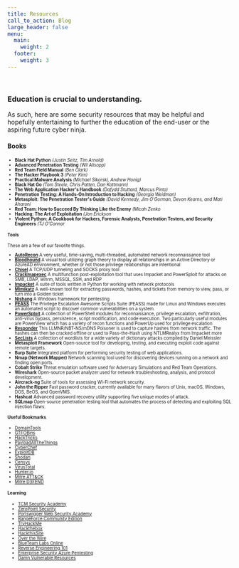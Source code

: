```yaml
---
title: Resources
call_to_action: Blog
large_header: false
menu:
  main:
    weight: 2
  footer:
    weight: 3
---
```

<br>

### Education is crucial to understanding.

As such, here are some security resources that may be helpful and hopefully entertaining to further the education of the end-user or the aspiring future cyber ninja.

#### Books
<small><small>
<p style="margin:0"><ul>
<li><b>Black Hat Python</b>
<i>(Justin Seitz, Tim Arnold)</i></li>
<li><b>Advanced Penetration Testing</b>
<i>(Wil Allsopp)</i> </li>
<li><b>Red Team Field Manual</b>
<i>(Ben Clark)</i></li>
<li><b>The Hacker Playbook 3</b>
<i>(Peter Kim)</i></li>
<li><b>Practical Malware Analysis</b>
<i>(Michael Sikorski, Andrew Honig)</i></li>
<li><b>Black Hat Go</b>
<i>(Tom Steele, Chris Patten, Dan Kottmann)</i></li>
<li><b>The Web Application Hacker's Handbook</b>
<i>(Dafydd Stuttard, Marcus Pinto)</i></li>
<li><b>Penetration Testing: A Hands-On Introduction to Hacking</b>
<i>(Georgia Weidman)</i></li>
<li><b>Metasploit: The Penetration Tester's Guide</b>
<i>(David Kennedy, Jim O'Gorman, Devon Kearns, and Mati Aharoni</i></li>
<li><b>Red Team: How to Succeed By Thinking Like the Enemy</b>
<i>(Micah Zenko</i></li>
<li><b>Hacking: The Art of Exploitation</b>
<i>(Jon Erickson</i></li>
<li><b>Violent Python: A Cookbook for Hackers, Forensic Analysts, Penetration Testers, and Security Engineers</b>
<i>(TJ O'Connor</i></li>
  
</ul></p> 


#### Tools
These are a few of our favorite things.
<p style="margin:0"><ul>
<li><b><a href="https://github.com/Tib3rius/AutoRecon" >AutoRecon</a></b>
A very useful, time-saving, multi-threaded, automated network reconnaissance tool</li>

<li><b><a href="https://github.com/BloodHoundAD/BloodHound" >Bloodhound</a></b>
A visual tool utilizing graph theory to display all relationships in an Active Directory or AzureAD environment, whether or not those privilege relationships are intentional</li>

<li><b><a href="https://github.com/jpillora/chisel" >Chisel</a></b>
A TCP/UDP tunneling and SOCKS proxy tool</li>

<li><b><a href="https://github.com/Porchetta-Industries/CrackMapExec" >Crackmapexec</a></b>
A multifunction post-exploitation tool that uses Impacket and PowerSploit for attacks on SMB, LDAP, winrm, MSSQL, SSH, and RDP </li>

<li><b><a href="https://github.com/SecureAuthCorp/impacket" >Impacket</a></b>
A suite of tools written in Python for working with network protocols </li>
<li><b><a href="https://github.com/ParrotSec/mimikatz" >Mimikatz</a></b>
A well-known tool for extracting passwords, hashes, and tickets from memory to view, pass, or turn into a Golden ticket </li>

<li><b><a href="https://github.com/samratashok/nishang" >Nishang</a></b>
A Windows framework for pentesting </li>

<li><b><a href="https://github.com/carlospolop/PEASS-ng" >PEASS</a></b>
The Privilege Escalation Awesome Scripts Suite (PEASS) made for Linux and Windows executes an automated script to discover common vulnerabilities on a system. </li>

<li><b><a href="https://github.com/PowerShellMafia/PowerSploit" >PowerSploit</a></b>
A collection of PowerShell modules for reconnaissance, privilege escalation, exfiltration, anti-virus bypass, persistence, script modification, and code execution. Two particularly useful modules are PowerView which has a variety of recon functions and PowerUp used for privilege escalation </li>

<li><b><a href="https://github.com/lgandx/Responder" >Responder</a></b>
This LLMNR/NBT-NS/mDNS Poisoner is used to capture hashes from network traffic. The hashes can then be cracked offline or used to Pass-the-Hash using NTLMRealyx from Impacket more</a></li>

<li><b><a href="https://github.com/danielmiessler/SecLists" >SecLists</a></b>
A collection of wordlists for a wide variety of dictionary attacks compiled by Daniel Meissler</li>

<li><b>Metasploit Framework</b>
Open-source tool for developing, testing, and executing exploit code against remote targets.

<li><b>Burp Suite</b>
Integrated platform for performing security testing of web applications.

<li><b>Nmap (Network Mapper)</b>
Network scanning tool used for discovering devices running on a network and finding open ports.

<li><b>Cobalt Strike</b>
Threat emulation software used for Adversary Simulations and Red Team Operations.

<li><b>Wireshark</b>
Open-source packet analyzer used for network troubleshooting, analysis, and protocol development.
  
<li><b>Aircrack-ng</b>
Suite of tools for assessing Wi-Fi network security.

<li><b>John the Ripper</b>
Fast password cracker, currently available for many flavors of Unix, macOS, Windows, DOS, BeOS, and OpenVMS.

<li><b>Hashcat</b>
Advanced password recovery utility supporting five unique modes of attack.

<li><b>SQLmap</b>
Open-source penetration testing tool that automates the process of detecting and exploiting SQL injection flaws.
</ul></p>

#### Useful Bookmarks
<p style="margin:0"><ul>
<li><a href="https://research.domaintools.com/" rel="noopener" target="_blank">DomainTools</a></li>
<li><a href="https://gtfobins.github.io/" rel="noopener" target="_blank">GTFOBins</a></li>
<li><a href="https://book.hacktricks.xyz/" rel="noopener" target="_blank">HackTricks</a></li>
<li><a href="https://github.com/swisskyrepo/PayloadsAllTheThings" rel="noopener" target="_blank">PayloadAllTheThings</a></li>
<li><a href="https://gchq.github.io/CyberChef/" rel="noopener" target="_blank">CyberChef</a></li>
<li><a href="https://www.exploit-db.com/" rel="noopener" target="_blank">ExploitDB</a></li>
<li><a href="https://www.shodan.io/" rel="noopener" target="_blank">Shodan</a></li>
<li><a href="https://search.censys.io/" rel="noopener" target="_blank">Censys</a></li>
<li><a href="https://www.virustotal.com/gui/home/upload" rel="noopener" target="_blank">VirusTotal</a></li>
<li><a href="https://hunter.io/" rel="noopener" target="_blank">Hunter.io</a></li>
<li><a href="https://attack.mitre.org/matrices/enterprise/windows/" rel="noopener" target="_blank">Mitre ATT&CK</a></li>
<li><a href="https://d3fend.mitre.org/" rel="noopener" target="_blank">Mitre D3FEND</a></li>

</ul></p>

#### Learning 
<p style="margin:0"><ul>
<li><a href="https://academy.tcm-sec.com/" rel="noopener" target="_blank">TCM Security Academy</a></li>

<li><a href="https://www.zeropointsecurity.co.uk/" rel="noopener" target="_blank">ZeroPoint Security</a></li>

<li><a href="https://portswigger.net/web-security" rel="noopener" target="_blank">Portswigger Web Security Academy</a></li>

<li><a href="https://go.rangeforce.com/community-edition-registration" rel="noopener" target="_blank">RangeForce Community Edition</a></li>
<li><a href="https://tryhackme.com/" rel="noopener" target="_blank">TryHackMe</a></li>

<li><a href="https://hackthebox.eu/" rel="noopener" target="_blank">Hackthebox</a></li>

<li><a href="https://www.hackthissite.org/" rel="noopener" target="_blank">HackthisSite</a></li>

<li><a href="https://overthewire.org/wargames/" rel="noopener" target="_blank">Over the Wire</a></li>

<li><a href="https://blueteamlabs.online/" rel="noopener" target="_blank">BlueTeam Labs Online</a></li>

<li><a href="https://malwareunicorn.org/workshops/re101" rel="noopener" target="_blank">Reverse Engineering 101</a></li>

<li><a href="https://azure.enterprisesecurity.io/" rel="noopener" target="_blank">Enterprise Security Azure Pentesting</a></li>

<li><a href="https://twseptian.github.io/penetration%20testing/pentest/Vulnerable-Resource/" rel="noopener" target="_blank">Damn Vulnerable Resources</a></li>

</small></small>
